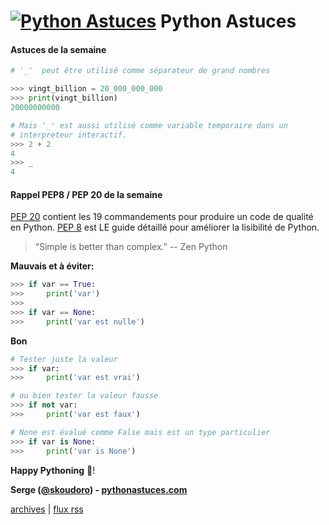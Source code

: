 <!--title: underscore peut vous être utile -->
# [![Python Astuces](https://pythonastuces.com/images/python-logo.jpeg)](https://pythonastuces.com) Python Astuces

#### Astuces de la semaine

```python
# '_'  peut être utilisé comme séparateur de grand nombres

>>> vingt_billion = 20_000_000_000
>>> print(vingt_billion)
20000000000

# Mais '_' est aussi utilisé comme variable temporaire dans un
# interpreteur interactif.
>>> 2 + 2
4
>>> _
4
```

#### Rappel PEP8 / PEP 20 de la semaine

[PEP 20](https://www.python.org/dev/peps/pep-0020/) contient les 19 commandements pour produire un code de qualité en Python. [PEP 8](https://www.python.org/dev/peps/pep-0008/) est LE guide détaillé pour améliorer la lisibilité de Python.


> “Simple is better than complex.” -- Zen Python

**Mauvais et à éviter:**

```python
>>> if var == True:
>>>     print('var')
>>>
>>> if var == None:
>>>     print('var est nulle')
```

**Bon**

```python
# Tester juste la valeur
>>> if var:
>>>     print('var est vrai')

# ou bien tester la valeur fausse
>>> if not var:
>>>     print('var est faux')

# None est évalué comme False mais est un type particulier
>>> if var is None:
>>>     print('var is None')
```
**Happy Pythoning** 🐍!

**Serge ([@skoudoro](https://twitter.com/skoudoro)) - [pythonastuces.com](https://pythonastuces.com)**

[archives](https://pythonastuces.com/archives.html) | [flux rss](https://pythonastuces.com/rss.xml)
